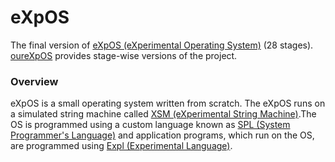 # eXpOS
The final version of [eXpOS (eXperimental Operating System)](https://exposnitc.github.io/expos-docs/)  (28 stages).   
[oureXpOS](https://github.com/heckerfr0d/myexpos) provides stage-wise versions of the project. 

### Overview
eXpOS is a small operating system written from scratch. The eXpOS runs on a simulated string machine called [XSM (eXperimental String Machine)](https://exposnitc.github.io/expos-docs/arch-spec/).The OS is programmed using a custom language known as [SPL (System Programmer's Language)](https://exposnitc.github.io/expos-docs/support-tools/spl/) and application programs, which run on the OS, are programmed using [Expl (Experimental Language)](https://exposnitc.github.io/expos-docs/support-tools/expl/).
